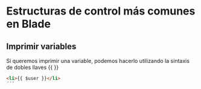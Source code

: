 # Estructuras de control más comunes en Blade

## Imprimir variables

Si queremos imprimir una variable, podemos hacerlo utilizando la sintaxis de dobles llaves {{ }}
```html
<li>{{ $user }}</li>
´´´
